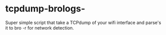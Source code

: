 # tcpdump-brologs-
Super simple script that take a TCPdump of your wifi interface and parse's it to bro -r for network detection.
